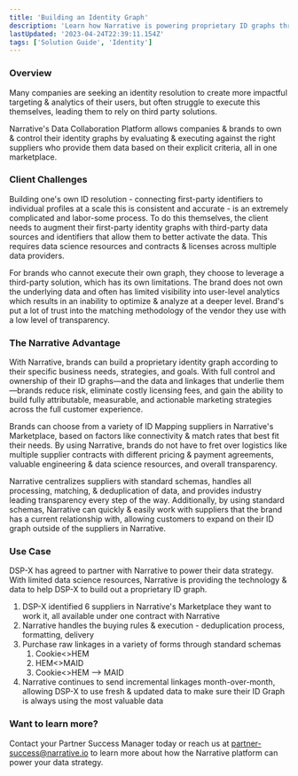 ```yaml
---
title: 'Building an Identity Graph'
description: 'Learn how Narrative is powering proprietary ID graphs through raw data acquisition. '
lastUpdated: '2023-04-24T22:39:11.154Z'
tags: ['Solution Guide', 'Identity']
---
```

### Overview

Many companies are seeking an identity resolution to create more impactful targeting & analytics of their users, but often struggle to execute this themselves, leading them to rely on third party solutions. 

Narrative's Data Collaboration Platform allows companies & brands to own & control their identity graphs by evaluating & executing against the right suppliers who provide them data based on their explicit criteria, all in one marketplace. 

### Client Challenges

Building one's own ID resolution - connecting first-party identifiers to individual profiles at a scale this is consistent and accurate - is an extremely complicated and labor-some process. To do this themselves, the client needs to augment their first-party identity graphs with third-party data sources and identifiers that allow them to better activate the data. This requires data science resources and contracts & licenses across multiple data providers. 

For brands who cannot execute their own graph, they choose to leverage a third-party solution, which has its own limitations. The brand does not own the underlying data and often has limited visibility into user-level analytics which results in an inability to optimize & analyze at a deeper level. Brand's put a lot of trust into the matching methodology of the vendor they use with a low level of transparency. 

### The Narrative Advantage

With Narrative, brands can build a proprietary identity graph according to their specific business needs, strategies, and goals. With full control and ownership of their ID graphs—and the data and linkages that underlie them—brands reduce risk, eliminate costly licensing fees, and gain the ability to build fully attributable, measurable, and actionable marketing strategies across the full customer experience.

Brands can choose from a variety of ID Mapping suppliers in Narrative's Marketplace, based on factors like connectivity & match rates that best fit their needs. By using Narrative, brands do not have to fret over logistics like multiple supplier contracts with different pricing & payment agreements, valuable engineering & data science resources, and overall transparency.

Narrative centralizes suppliers with standard schemas, handles all processing, matching, & deduplication of data, and provides industry leading transparency every step of the way. Additionally, by using standard schemas, Narrative can quickly & easily work with suppliers that the brand has a current relationship with, allowing customers to expand on their ID graph outside of the suppliers in Narrative. 

### Use Case

DSP-X has agreed to partner with Narrative to power their data strategy. With limited data science resources, Narrative is providing the technology & data to help DSP-X to build out a proprietary ID graph. 

1.  DSP-X identified 6 suppliers in Narrative's Marketplace they want to work it, all available under one contract with Narrative
2.  Narrative handles the buying rules & execution - deduplication process, formatting, delivery
3.  Purchase raw linkages in a variety of forms through standard schemas  
    1.  Cookie<>HEM
    2.  HEM<>MAID
    3.  Cookie<>HEM --> MAID
4.  Narrative continues to send incremental linkages month-over-month, allowing DSP-X to use fresh & updated data to make sure their ID Graph is always using the most valuable data

### Want to learn more?

Contact your Partner Success Manager today or reach us at partner-success@narrative.io to learn more about how the Narrative platform can power your data strategy.
